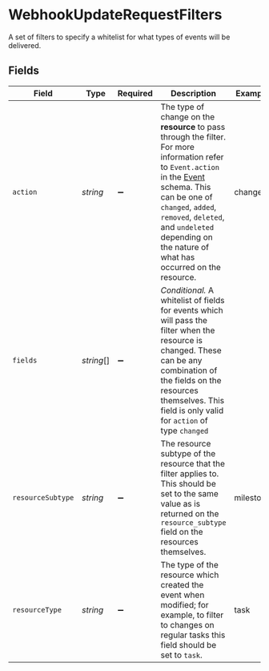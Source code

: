 # WebhookUpdateRequestFilters

A set of filters to specify a whitelist for what types of events will be delivered.


## Fields

| Field                                                                                                                                                                                                                                                                                               | Type                                                                                                                                                                                                                                                                                                | Required                                                                                                                                                                                                                                                                                            | Description                                                                                                                                                                                                                                                                                         | Example                                                                                                                                                                                                                                                                                             |
| --------------------------------------------------------------------------------------------------------------------------------------------------------------------------------------------------------------------------------------------------------------------------------------------------- | --------------------------------------------------------------------------------------------------------------------------------------------------------------------------------------------------------------------------------------------------------------------------------------------------- | --------------------------------------------------------------------------------------------------------------------------------------------------------------------------------------------------------------------------------------------------------------------------------------------------- | --------------------------------------------------------------------------------------------------------------------------------------------------------------------------------------------------------------------------------------------------------------------------------------------------- | --------------------------------------------------------------------------------------------------------------------------------------------------------------------------------------------------------------------------------------------------------------------------------------------------- |
| `action`                                                                                                                                                                                                                                                                                            | *string*                                                                                                                                                                                                                                                                                            | :heavy_minus_sign:                                                                                                                                                                                                                                                                                  | The type of change on the **resource** to pass through the filter. For more information refer to `Event.action` in the [Event](/docs/tocS_Event) schema. This can be one of `changed`, `added`, `removed`, `deleted`, and `undeleted` depending on the nature of what has occurred on the resource. | changed                                                                                                                                                                                                                                                                                             |
| `fields`                                                                                                                                                                                                                                                                                            | *string*[]                                                                                                                                                                                                                                                                                          | :heavy_minus_sign:                                                                                                                                                                                                                                                                                  | *Conditional.* A whitelist of fields for events which will pass the filter when the resource is changed. These can be any combination of the fields on the resources themselves. This field is only valid for `action` of type `changed`                                                            |                                                                                                                                                                                                                                                                                                     |
| `resourceSubtype`                                                                                                                                                                                                                                                                                   | *string*                                                                                                                                                                                                                                                                                            | :heavy_minus_sign:                                                                                                                                                                                                                                                                                  | The resource subtype of the resource that the filter applies to. This should be set to the same value as is returned on the `resource_subtype` field on the resources themselves.                                                                                                                   | milestone                                                                                                                                                                                                                                                                                           |
| `resourceType`                                                                                                                                                                                                                                                                                      | *string*                                                                                                                                                                                                                                                                                            | :heavy_minus_sign:                                                                                                                                                                                                                                                                                  | The type of the resource which created the event when modified; for example, to filter to changes on regular tasks this field should be set to `task`.                                                                                                                                              | task                                                                                                                                                                                                                                                                                                |